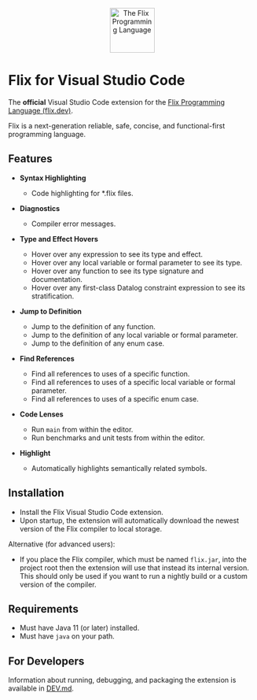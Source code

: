 <p align="center" >
    <img src="https://raw.githubusercontent.com/flix/flix/master/doc/logo.png" height="91px" 
    alt="The Flix Programming Language" 
    title="The Flix Programming Language">
</p>

# Flix for Visual Studio Code

The **official** Visual Studio Code extension for the [Flix Programming Language
(flix.dev)](https://flix.dev/). 

Flix is a next-generation reliable, safe, concise, and functional-first
programming language.

## Features

* __Syntax Highlighting__
  - Code highlighting for *.flix files.

* __Diagnostics__
  - Compiler error messages. 

* __Type and Effect Hovers__
  - Hover over any expression to see its type and effect.
  - Hover over any local variable or formal parameter to see its type.
  - Hover over any function to see its type signature and documentation.
  - Hover over any first-class Datalog constraint expression to see its stratification.

* __Jump to Definition__
  - Jump to the definition of any function.
  - Jump to the definition of any local variable or formal parameter.
  - Jump to the definition of any enum case.

* __Find References__
    - Find all references to uses of a specific function.
    - Find all references to uses of a specific local variable or formal parameter.
    - Find all references to uses of a specific enum case.

* __Code Lenses__
    - Run `main` from within the editor.
    - Run benchmarks and unit tests from within the editor.

* __Highlight__
    - Automatically highlights semantically related symbols.

## Installation

- Install the Flix Visual Studio Code extension.
- Upon startup, the extension will automatically download the newest version of the Flix compiler to local storage.

Alternative (for advanced users):

- If you place the Flix compiler, which must be named `flix.jar`, into the project root then the extension will use that instead its internal version. This should only be used if you want to run a nightly build or a custom version of the compiler.

## Requirements

- Must have Java 11 (or later) installed.
- Must have `java` on your path.

## For Developers

Information about running, debugging, and packaging the extension is available in [DEV.md](DEV.md).
